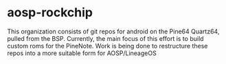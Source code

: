 # aosp-rockchip
This organization consists of git repos for android on the Pine64 Quartz64, pulled from the BSP. Currently, the main focus of this effort is to build custom roms for the PineNote. Work is being done to restructure these repos into a more suitable form for AOSP/LineageOS
